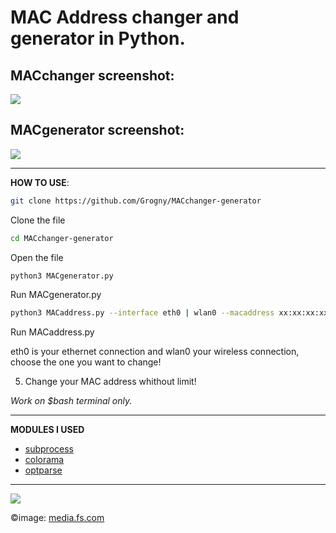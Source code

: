 <h1>MAC Address changer and generator in Python.</h1>

**MACchanger screenshot:**
-
<img src="https://github.com/Grogny/image-video-gif/blob/main/macaddress.png?raw=true">

**MACgenerator screenshot:**
-
<img src="https://github.com/Grogny/image-video-gif/blob/main/MACgenerator.png?raw=true">

---
**HOW TO USE**:

```bash
git clone https://github.com/Grogny/MACchanger-generator
```
Clone the file

```bash
cd MACchanger-generator
``` 
Open the file

```bash
python3 MACgenerator.py
```
Run MACgenerator.py
 
```bash
python3 MACaddress.py --interface eth0 | wlan0 --macaddress xx:xx:xx:xx:xx:xx
```
Run MACaddress.py
<p>eth0 is your ethernet connection and wlan0 your wireless connection, choose the one you want to change!</p>

 5. Change your MAC address whithout limit!

*Work on $bash terminal only.*

---
**MODULES I USED**

- <a href="https://docs.python.org/3/library/subprocess.html"> subprocess</a>
- <a href="https://super-devops.readthedocs.io/en/latest/misc.html"> colorama</a>
- <a href="https://docs.python.org/3/library/optparse.html"> optparse</a>

---
<img src="https://media.fs.com/images/community/upload/kindEditor/202104/12/l-adresse-mac-1618209718-GYzYSMPm46.jpg">

©image: <a href="https://media.fs.com">media.fs.com</a>

